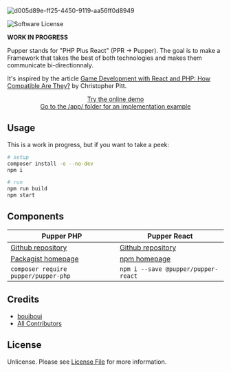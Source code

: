 ![d005d89e-ff25-4450-9119-aa56ff0d8949](https://user-images.githubusercontent.com/3274103/31629229-4859fe88-b2b3-11e7-85fb-66c35710f607.png)

![Software License][ico-license]

**WORK IN PROGRESS**

Pupper stands for "PHP Plus React" (PPR -> Pupper). The goal is to make a Framework that takes the best of both technologies and makes them communicate bi-directionnaly.

It's inspired by the article [Game Development with React and PHP: How Compatible Are They?](https://www.sitepoint.com/game-development-with-reactjs-and-php-how-compatible-are-they/?mkt_tok=eyJpIjoiTUdZek9URTFNR1JrTVRCaCIsInQiOiJxbnB6Z0JVNDBtdFRvSWFMMStkcmhuWGIrMkdDWlhwS1VSMGFGN1hwb0pxTUxcL1VBc015UmxEQ3J3VDBSSkFRNjh2ejVTdEluXC9QcEppT0VXQ3kybkxaMTZJSnExT1BJRjB3TFwvaTEyOWNCQkd4ZlZtcVlEK0hKSlFxKzE1WEhPTCJ9) by Christopher Pitt.

<p align="center">
  <a href="http://pupper.cod3.net">Try the online demo</a>
  <br/>
  <a href="https://github.com/bouiboui/pupper/tree/master/app">Go to the /app/ folder for an implementation example</a>
</p>

## Usage

This is a work in progress, but if you want to take a peek:
```bash
# setup
composer install -o --no-dev
npm i

# run
npm run build
npm start
```

## Components

Pupper PHP | Pupper React
--- | ---
[Github repository](https://github.com/pupper/pupper-php) | [Github repository](https://github.com/pupper/pupper-react)
[Packagist homepage](https://packagist.org/packages/pupper/pupper-php) | [npm homepage](https://www.npmjs.com/package/@pupper/pupper-react)
`composer require pupper/pupper-php` | `npm i --save @pupper/pupper-react`

## Credits

- [bouiboui][link-author]
- [All Contributors][link-contributors]

## License

Unlicense. Please see [License File](LICENSE.md) for more information.

[ico-license]: https://img.shields.io/badge/license-Unlicense-brightgreen.svg?style=flat-square

[link-author]: https://github.com/bouiboui
[link-contributors]: ../../contributors

